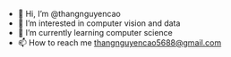 - 👋 Hi, I’m @thangnguyencao
- 👀 I’m interested in computer vision and data
- 🌱 I’m currently learning computer science
- 📫 How to reach me thangnguyencao5688@gmail.com

<!---
thangnguyencao/thangnguyencao is a ✨ special ✨ repository because its `README.md` (this file) appears on your GitHub profile.
You can click the Preview link to take a look at your changes.
--->
